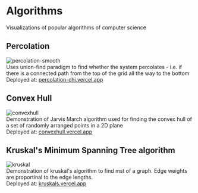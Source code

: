 # Algorithms
Visualizations of popular algorithms of computer science

## Percolation
![percolation-smooth](https://user-images.githubusercontent.com/76162540/213430161-28ba73f3-afb9-400d-8c2f-9eba394df912.gif)  
Uses union-find paradigm to find whether the system percolates - i.e. if there is a connected path from the top of the grid all the way to the bottom  
Deployed at: [percolation-chi.vercel.app](https://percolation-chi.vercel.app/)

## Convex Hull
![convexhull](https://user-images.githubusercontent.com/76162540/213430642-90bb7f96-264b-4ac0-9bc3-f3204a5f67d1.gif)  
Demonstration of Jarvis March algorithm used for finding the convex hull of a set of randomly arranged points in a 2D plane  
Deployed at: [convexhull.vercel.app](https://convexhull.vercel.app/)

## Kruskal's Minimum Spanning Tree algorithm
![kruskal](https://user-images.githubusercontent.com/76162540/213431824-4b816435-db0c-47bd-964a-ba0c71557d65.gif)  
Demonstration of kruskal's algorithm to find mst of a graph. Edge weights are proportinal to the edge lengths.  
Deployed at: [kruskals.vercel.app](https://kruskals.vercel.app/)
